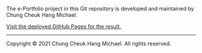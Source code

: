 The e-Portfolio project in this Git repository is developed and maintained by Chung Cheuk Hang Michael.

[Visit the deployed GitHub Pages for the result.](https://blackr1234.github.io/eportfolio/#/)

---

Copyright © 2021 Chung Cheuk Hang Michael. All rights reserved.
